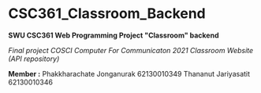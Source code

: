 # CSC361_Classroom_Backend
**SWU CSC361 Web Programming Project "Classroom" backend**

_Final project COSCI Computer For Communicaton 2021 Classroom Website (API repository)_

**Member :**
Phakkharachate Jonganurak 62130010349
Thananut Jariyasatit 62130010346
